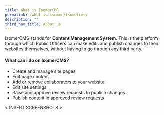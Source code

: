 ```yaml
---
title: What is IsomerCMS
permalink: /what-is-isomer/isomercms/
description: ""
third_nav_title: About us
---
```

IsomerCMS stands for **Content Management System**. This is the platform through which Public Officers can make edits and publish changes to their websites themselves, without having to go through any third party.


#### What can I do on IsomerCMS?

- Create and manage site pages
- Edit page content
- Add or remove collaborators to your website
- Edit site settings
- Raise and approve review requests to publish changes
- Publish content in approved review requests

&lt; INSERT SCREENSHOTS &gt;